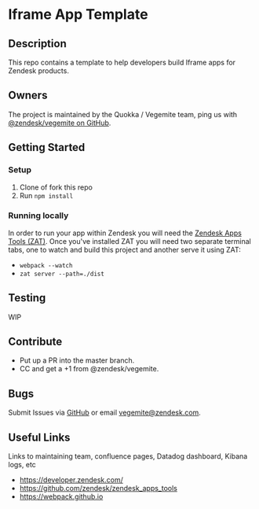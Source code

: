 # Iframe App Template

## Description
This repo contains a template to help developers build Iframe apps for Zendesk products.

## Owners
The project is maintained by the Quokka / Vegemite team, ping us with [@zendesk/vegemite on GitHub](https://github.com/orgs/zendesk/teams/vegemite).

## Getting Started

### Setup
1. Clone of fork this repo
2. Run `npm install`

### Running locally
In order to run your app within Zendesk you will need the [Zendesk Apps Tools (ZAT)](https://github.com/zendesk/zendesk_apps_tools). Once you've installed ZAT you will need two separate terminal tabs, one to watch and build this project and another serve it using ZAT:

- `webpack --watch`
- `zat server --path=./dist`

## Testing
WIP

## Contribute
* Put up a PR into the master branch.
* CC and get a +1 from @zendesk/vegemite.

## Bugs
Submit Issues via [GitHub](https://github.com/zendesk/iframe_app_template/issues/new) or email vegemite@zendesk.com.

## Useful Links
Links to maintaining team, confluence pages, Datadog dashboard, Kibana logs, etc
- https://developer.zendesk.com/
- https://github.com/zendesk/zendesk_apps_tools
- https://webpack.github.io
